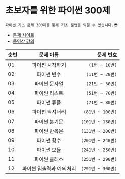# 초보자를 위한 파이썬 300제

    파이썬 기초 문제 300제를 통해 기초 문법을 익힐 수 있습니다.😎

* [문제 사이트](https://wikidocs.net/book/922)
* [동영상 강의](https://youtube.com/playlist?list=PLNPt2ycoheHqhS_OP4XA8nWycWQWnQtki)

| 순번 | 문제 이름 | 문제 번호 |
|:----------|:----------:|----------:|
| 01 | 파이썬 시작하기 | `(1번 ~ 10번)` |
| 02 | 파이썬 변수 | `(11번 ~ 20번)` | 
| 03 | 파이썬 문자열 | `(21번 ~ 50번)` |
| 04 | 파이썬 리스트 | `(51번 ~ 70번)` |
| 05 | 파이썬 튜플 | `(71번 ~ 80번)` |
| 06 | 파이썬 딕셔너리 | `(81번 ~ 100번)` |
| 07 | 파이썬 분기문 | `(101번 ~ 130번)` |
| 08 | 파이썬 반복문 | `(131번 ~ 200번)` |
| 09 | 파이썬 함수 | `(201번 ~ 240번)` |   
| 10 | 파이썬 모듈 | `(241번 ~ 250번)` |
| 11 | 파이썬 클래스 | `(251번 ~ 290번)` |
| 12 | 파이썬 입출력과 예외처리 | `(291번 ~ 300번)` |
